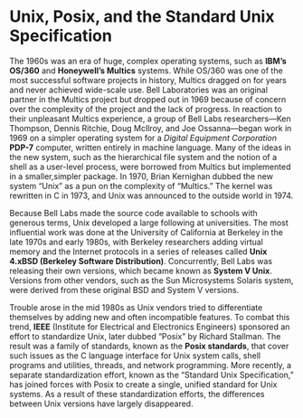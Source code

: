 # Unix, Posix, and the Standard Unix Specification

The 1960s was an era of huge, complex operating systems, such as **IBM’s OS/360** and **Honeywell’s Multics** systems. While OS/360 was one of the most successful software projects in history,  Multics dragged on for years and never achieved wide-scale use. Bell Laboratories was an original partner in the Multics project but dropped out in 1969 because of concern over the complexity of the project and the lack of progress. In reaction to their unpleasant Multics experience, a group of Bell Labs researchers—Ken Thompson, Dennis Ritchie, Doug McIlroy, and Joe Ossanna—began work in 1969 on a simpler operating system for a *Digital Equipment Corporation* **PDP-7** computer, written entirely
in machine language. Many of the ideas in the new system, such as the hierarchical file system and the notion of a shell as a user-level process, were borrowed from Multics but implemented in a smaller,simpler package. In 1970, Brian Kernighan dubbed the new system “Unix” as a pun on the complexity of “Multics.” The kernel was rewritten in C in 1973, and Unix was announced to the outside world in 1974.

Because Bell Labs made the source code available to schools with generous terms, Unix developed a large following at universities. The most influential work was done at the University of California
at Berkeley in the late 1970s and early 1980s, with Berkeley researchers adding virtual memory and the Internet protocols in a series of releases called **Unix 4.xBSD (Berkeley Software Distribution)**. Concurrently, Bell Labs was releasing their own versions, which became known as **System V Unix**. Versions from other vendors, such as the Sun Microsystems Solaris system, were derived from these original BSD and System V versions.

Trouble arose in the mid 1980s as Unix vendors tried to differentiate themselves by adding new and often incompatible features. To combat this trend, **IEEE** (Institute for Electrical and Electronics Engineers) sponsored an effort to standardize Unix, later dubbed “Posix” by Richard Stallman. The result was a family of standards, known as the **Posix standards**, that cover such issues as the C language interface for Unix system calls, shell programs and utilities, threads, and network programming. More recently, a separate standardization effort, known as the “Standard Unix Specification,” has joined forces with Posix to create a single, unified standard for Unix systems. As a result of these standardization efforts, the differences between Unix versions have largely disappeared.